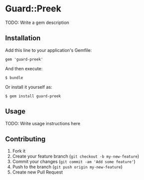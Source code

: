 # Guard::Preek

TODO: Write a gem description

## Installation

Add this line to your application's Gemfile:

    gem 'guard-preek'

And then execute:

    $ bundle

Or install it yourself as:

    $ gem install guard-preek

## Usage

TODO: Write usage instructions here

## Contributing

1. Fork it
2. Create your feature branch (`git checkout -b my-new-feature`)
3. Commit your changes (`git commit -am 'Add some feature'`)
4. Push to the branch (`git push origin my-new-feature`)
5. Create new Pull Request
